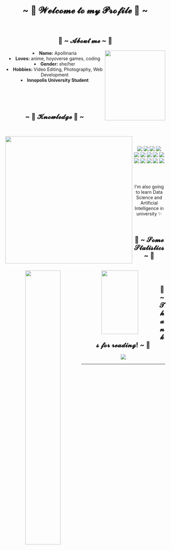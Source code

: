 <body>
  <center>
<h1 align="center">~ 💖 𝓦𝓮𝓵𝓬𝓸𝓶𝓮 𝓽𝓸 𝓶𝔂 𝓟𝓻𝓸𝓯𝓲𝓵𝓮 💖 ~</h1>
<br>

<div>
<h2 align="center"> 🦊 ~ 𝓐𝓫𝓸𝓾𝓽 𝓶𝓮 ~ 🦊 </h2>
  <div align="center">
<img src="https://i.pinimg.com/originals/c2/2d/aa/c22daa4acd066ca7992d4235bec2210b.gif" align="right" height="220" width="190" frameborder="0" scrolling="no">
  </div>
<li>
 <b>Name:</b> Apollinaria
</li>
<li>
<b>Loves:</b> anime, hoyoverse games, coding
</li>
<li>
<b>Gender:</b> she/her
</li>
<li>
<b>Hobbies:</b> Video Editing, Photography, Web Development
</li>
<li>
<b>Innopolis University Student</b>
</li>

<br><br><br>
</div>
<div>
<h2 align="center">            ~ 📇 𝓚𝓷𝓸𝔀𝓵𝓮𝓭𝓰𝓮 📇 ~</h2>
 <br>
<p>
  <div align="center">
<img src="https://i.pinimg.com/originals/0c/af/9f/0caf9f7b8ab4917287aaaf8b8b772cd7.gif" align="left" width="400px">
  </div>
</div>
<div>
  <br>
<p align="center"><img src="https://img.shields.io/badge/html5%20-%23E34F26.svg?&style=for-the-badge&logo=html5&logoColor=white"/> <img src="https://img.shields.io/badge/css3%20-%231572B6.svg?&style=for-the-badge&logo=css3&logoColor=white"/>
  <img src="https://camo.githubusercontent.com/12c86948171f70caa99571e22625bfbf108e7b37d583189fdb79fc84dbd2b922/68747470733a2f2f696d672e736869656c64732e696f2f62616467652f5675652e6a732d3446433038443f7374796c653d666f722d7468652d6261646765266c6162656c436f6c6f723d333434393545266c6f676f436f6c6f723d344643303844266c6f676f3d7675652d646f742d6a73">

<img src="https://camo.githubusercontent.com/235a1e3a0488dbd4202ce678aa04a04281f5c4cecf58f554b13212d6cbfd8238/68747470733a2f2f696d672e736869656c64732e696f2f62616467652f4769742d4630353033323f7374796c653d666f722d7468652d6261646765266c6162656c436f6c6f723d463035303332266c6f676f436f6c6f723d666666666666266c6f676f3d676974">
<br>
<img src="https://camo.githubusercontent.com/03c29c2856244c5626944c9e2b1ed107601494d2231f70e4724dd0687eeb9f23/68747470733a2f2f696d672e736869656c64732e696f2f62616467652f4769744875622d6666666666663f7374796c653d666f722d7468652d6261646765266c6162656c436f6c6f723d313831373137266c6f676f436f6c6f723d666666666666266c6f676f3d676974687562">
<img src="https://camo.githubusercontent.com/44b564b2df8b63b7f55914b26c44e5f5dda5172e25ee1a881fc33035a620444c/68747470733a2f2f696d672e736869656c64732e696f2f62616467652f4a6176612d3030373339363f7374796c653d666f722d7468652d6261646765266c6162656c436f6c6f723d663539373166266c6f676f436f6c6f723d303037333936266c6f676f3d6a617661">

<img src="https://camo.githubusercontent.com/390a54b1a9ec6018f34212833ba161ee0a2a3f392ef02ea2e8502eb6fe3d989a/68747470733a2f2f696d672e736869656c64732e696f2f62616467652f507974686f6e2d3337373641423f7374796c653d666f722d7468652d6261646765266c6162656c436f6c6f723d464644343342266c6f676f436f6c6f723d333737364142266c6f676f3d707974686f6e">

<img src="https://camo.githubusercontent.com/54edac55260274fa7728173e1557e22eb743eef823049f5f124d79dfdf8869fc/68747470733a2f2f696d672e736869656c64732e696f2f62616467652f432b2b2d3030353939433f7374796c653d666f722d7468652d6261646765266c6162656c436f6c6f723d303134323764266c6f676f436f6c6f723d363239356362266c6f676f3d63706c7573706c7573">

<img src="https://camo.githubusercontent.com/d9b2f2f4afa4e6fdbafebd3e918374e8c0f6d8b9a37d33a5187e03b64d3a93f7/68747470733a2f2f696d672e736869656c64732e696f2f62616467652f547970655363726970742d3331373843363f7374796c653d666f722d7468652d6261646765266c6162656c436f6c6f723d666666666666266c6f676f436f6c6f723d333137384336266c6f676f3d74797065736372697074">
<img src="https://camo.githubusercontent.com/751a9689ee78d223598375a6962910479def3babeb8033812f26b7e370d2bf66/68747470733a2f2f696d672e736869656c64732e696f2f62616467652f4a6176615363726970742d4637444631453f7374796c653d666f722d7468652d6261646765266c6162656c436f6c6f723d666666666666266c6f676f436f6c6f723d463744463145266c6f676f3d6a617661736372697074">

<img src="https://camo.githubusercontent.com/ae51952f6c3ab947f1788316d09a9ddb460a07b1f9fe9a159e05e583138646f6/68747470733a2f2f696d672e736869656c64732e696f2f62616467652f4e6f64652e6a732d3333393933333f7374796c653d666f722d7468652d6261646765266c6162656c436f6c6f723d316532313232266c6f676f436f6c6f723d333339393333266c6f676f3d6e6f64652d646f742d6a73">
<img src="https://camo.githubusercontent.com/15a8ea46dc9f0829bbf1810291c0749331daf7ff5e6b8c30b546cbf0318bb0a3/68747470733a2f2f696d672e736869656c64732e696f2f62616467652f6e706d2d4342333833373f7374796c653d666f722d7468652d6261646765266c6162656c436f6c6f723d434233383337266c6f676f436f6c6f723d434233383337266c6f676f3d6e706d">
<img src="https://camo.githubusercontent.com/721644586e366ea3c0a5897ead58313874c42a3afa9e073956de5a5c9f64c8cd/68747470733a2f2f696d672e736869656c64732e696f2f62616467652f45534c696e742d3442333243333f7374796c653d666f722d7468652d6261646765266c6162656c436f6c6f723d344233324333266c6f676f436f6c6f723d383038306632266c6f676f3d65736c696e74">

  <img src="https://camo.githubusercontent.com/0fdd7d78376a31f0f07688c656f93dc7a9cc7527f4d2769cd359db7e13ec1a87/68747470733a2f2f696d672e736869656c64732e696f2f62616467652f426f6f7473747261702d3739353242333f7374796c653d666f722d7468652d6261646765266c6162656c436f6c6f723d373935324233266c6f676f436f6c6f723d666666666666266c6f676f3d626f6f747374726170">

  
  <br><br>
  <p align="center"> I'm also going to learn Data Science and Artificial Intelligence in university ✨</p>

</p>
<br>
<h2 align="center">           📝 ~ 𝓢𝓸𝓶𝓮 𝓢𝓽𝓪𝓽𝓲𝓼𝓽𝓲𝓬𝓼 ~ 📝</h2>
  <div align="center">
<br>
<img align="left" width="47%" src="https://github-readme-stats.vercel.app/api?username=apollych&count_private=true&theme=tokyonight&hide=contribs,prs,issues">
<img align="left" width="48%" height="200px" src="https://github-readme-stats.vercel.app/api/top-langs/?username=apollych&layout=compact">

</div>
<br>
<div>
<h2 align="center">💖 ~ 𝓣𝓱𝓪𝓷𝓴𝓼 𝓯𝓸𝓻 𝓻𝓮𝓪𝓭𝓲𝓷𝓰! ~ 💖</h2>
<div align="center">
<img src="https://i.pinimg.com/originals/40/c6/cf/40c6cf523331a8b37aff9a01abe2a070.gif">
</div>
<hr>
</div>
</div>
    </center>
</body>
